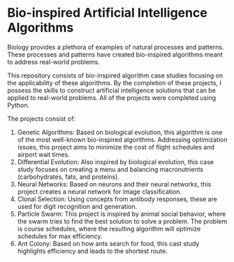 # Bio-inspired Artificial Intelligence Algorithms


Biology provides a plethora of examples of natural processes and patterns. These processes and patterns have created bio-inspired algorithms meant to address real-world problems. 

This repository consists of bio-inspired algorithm case studies focusing on the applicability of these algorithms. By the completion of these projects, I possess the skills to construct artificial intelligence solutions that can be applied to real-world problems. All of the projects were completed using Python. 

The projects consist of:
1. Genetic Algorithms: Based on biological evolution, this algorithm is one of the most well-known bio-inspired algorithms. Addressing optimization issues, this project aims to minimize the cost of flight schedules and airport wait times.
2. Differential Evolution: Also inspired by biological evolution, this case study focuses on creating a menu and balancing macronutrients (carbohydrates, fats, and proteins). 
3. Neural Networks: Based on neurons and their neural networks, this project creates a neural network for image classification.
4. Clonal Selection: Using concepts from antibody responses, these are used for digit recognition and generation. 
5. Particle Swarm: This project is inspired by animal social behavior, where the swarm tries to find the best solution to solve a problem. The problem is course schedules, where the resulting algorithm will optimize schedules for max efficiency. 
6. Ant Colony: Based on how ants search for food, this cast study highlights efficiency and leads to the shortest route. 
